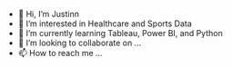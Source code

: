 - 👋 Hi, I’m Justinn
- 👀 I’m interested in Healthcare and Sports Data
- 🌱 I’m currently learning Tableau, Power BI, and Python
- 💞️ I’m looking to collaborate on ...
- 📫 How to reach me ...

<!---
justinn852/justinn852 is a ✨ special ✨ repository because its `README.md` (this file) appears on your GitHub profile.
You can click the Preview link to take a look at your changes.
--->
